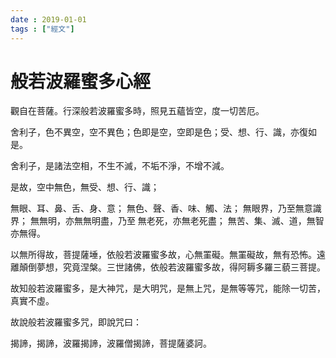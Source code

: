 ```yaml
---
date : 2019-01-01
tags : ["經文"]
---
```


# 般若波羅蜜多心經

觀自在菩薩。行深般若波羅蜜多時，照見五蘊皆空，度一切苦厄。

舍利子，色不異空，空不異色；色即是空，空即是色；受、想、行、識，亦復如是。

舍利子，是諸法空相，不生不滅，不垢不淨，不增不減。

是故，空中無色，無受、想、行、識；

  無眼、耳、鼻、舌、身、意；
  無色、聲、香、味、觸、法；
  無眼界，乃至無意識界；
  無無明，亦無無明盡，乃至
  無老死，亦無老死盡；
  無苦、集、滅、道，無智亦無得。

以無所得故，菩提薩埵，依般若波羅蜜多故，心無罣礙。無罣礙故，無有恐怖。遠離顛倒夢想，究竟涅槃。三世諸佛，依般若波羅蜜多故，得阿耨多羅三藐三菩提。

故知般若波羅蜜多，是大神咒，是大明咒，是無上咒，是無等等咒，能除一切苦，真實不虛。

故說般若波羅蜜多咒，即說咒曰：

揭諦，揭諦，波羅揭諦，波羅僧揭諦，菩提薩婆訶。
